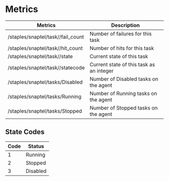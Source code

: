 # Metrics
| Metrics                                        | Description                                        |
|------------------------------------------------|----------------------------------------------------|
| /staples/snaptel/task/<task name>/fail_count   | Number of failures for this task                   |
| /staples/snaptel/task/<task name>/hit_count    | Number of hits for this task                       |
| /staples/snaptel/task/<task name>/state        | Current state of this task                         |
| /staples/snaptel/task/<task name>/statecode    | Current state of this task as an integer           |
| /staples/snaptel/tasks/Disabled                | Number of Disabled tasks on the agent              |
| /staples/snaptel/tasks/Running                 | Number of Running tasks on the agent               |
| /staples/snaptel/tasks/Stopped                 | Number of Stopped tasks on the agent               |

## State Codes
| Code | Status   |
|------|----------|
|  1   | Running  |
|  2   | Stopped  |
|  3   | Disabled |
